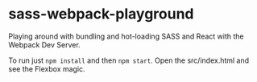 # sass-webpack-playground

Playing around with bundling and hot-loading SASS and React with the Webpack Dev Server.

To run just `npm install` and then `npm start`. Open the src/index.html and see the Flexbox magic.
